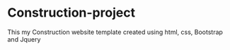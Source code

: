 # Construction-project
This my Construction website template created using html, css,  Bootstrap and Jquery

